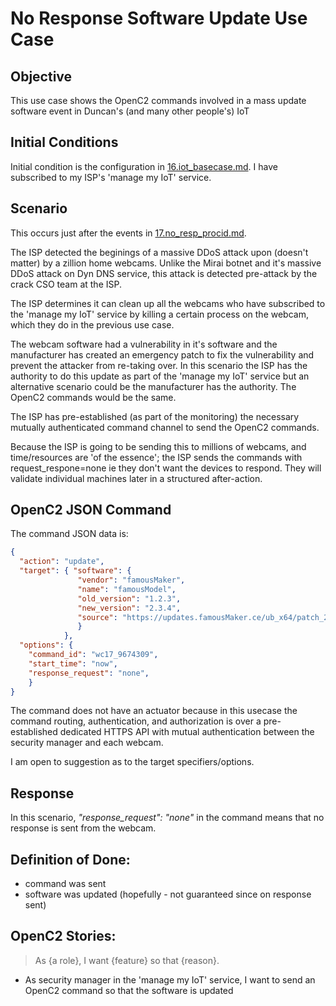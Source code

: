 # No Response Software Update Use Case
## Objective
This use case shows the OpenC2 commands involved in a 
mass update software event
in Duncan's (and many other people's) IoT

## Initial Conditions

Initial condition is the configuration in [16.iot_basecase.md](./16.iot_basecase.md).
I have subscribed to my ISP's 'manage my IoT' service.

## Scenario

This occurs just after the events in 
[17.no_resp_procid.md](./17.no_resp_procid.md).

The ISP detected the beginings of a massive DDoS attack upon (doesn't matter)
by a zillion home webcams.
Unlike the Mirai botnet and it's massive DDoS attack on Dyn DNS service,
this attack is detected pre-attack by the crack CSO team at the ISP.

The ISP determines it can clean up all the webcams who have subscribed to
the 'manage my IoT' service by killing a certain process on the webcam,
which they do in the previous use case.

The webcam software had a vulnerability in it's software
and the manufacturer has created an emergency patch to fix
the vulnerability and prevent the attacker from re-taking over.
In this scenario the ISP has the authority to do this update
as part of the 'manage my IoT' service but an alternative 
scenario could be the manufacturer has the authority.
The OpenC2 commands would be the same.

The ISP has pre-established (as part of the monitoring)
the necessary mutually authenticated command channel to send the 
OpenC2 commands.

Because the ISP is going to be sending this to millions of webcams,
and time/resources are 'of the essence'; the ISP sends the commands
with request_respone=none ie they don't want the devices to respond.
They will validate individual machines later in a structured after-action.

## OpenC2 JSON Command

The command JSON data is:

```json
{
  "action": "update",
  "target": { "software": {
               "vendor": "famousMaker",
               "name": "famousModel",
               "old_version": "1.2.3",
               "new_version": "2.3.4",
               "source": "https://updates.famousMaker.ce/ub_x64/patch_20180222_1234.cpp"
               }
            },
  "options": {
    "command_id": "wc17_9674309",
    "start_time": "now",
    "response_request": "none",
    }
}
```

The command does not have an actuator because in this usecase 
the command routing, authentication, and authorization 
is over a pre-established dedicated HTTPS API 
with mutual authentication between the security manager and each webcam.

I am open to suggestion as to the target specifiers/options.

## Response
In this scenario, *"response_request": "none"* in the command means
that no response is sent from the webcam.

## Definition of Done:
 * command was sent 
 * software was updated (hopefully - not guaranteed since on response sent)

## OpenC2 Stories:
> As {a role}, I want {feature} so that {reason}.
 * As security manager in the 'manage my IoT' service, I want to send an OpenC2 command so that the software is updated
